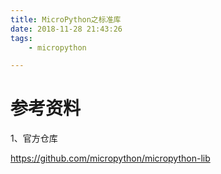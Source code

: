 ```yaml
---
title: MicroPython之标准库
date: 2018-11-28 21:43:26
tags:
	- micropython

---
```




# 参考资料

1、官方仓库

https://github.com/micropython/micropython-lib

